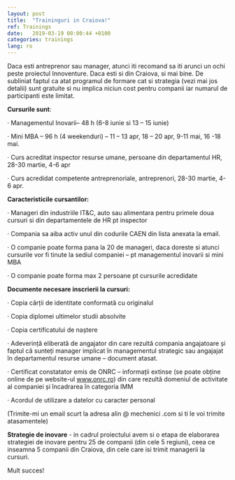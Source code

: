 ```yaml
---
layout: post
title:  "Traininguri in Craiova!"
ref: Trainings
date:   2019-03-19 00:00:44 +0100
categories: trainings
lang: ro
---
```


Daca esti antreprenor sau manager, atunci iti recomand sa iti arunci un ochi peste proiectul Innoventure. 
Daca esti si din Craiova, si mai bine. 
De subliniat faptul ca atat programul de formare cat si strategia (vezi mai jos detalii) sunt gratuite si nu implica niciun cost pentru companii iar numarul de participanti este limitat.

**Cursurile sunt**:

· Managementul Inovarii– 48 h (6-8 iunie si 13 – 15 iunie)

· Mini MBA – 96 h (4 weekenduri) – 11 – 13 apr, 18 – 20 apr, 9-11 mai, 16 -18 mai.

· Curs acreditat inspector resurse umane, persoane din departamentul HR, 28-30 martie, 4-6 apr

· Curs acredidat competente antreprenoriale, antreprenori, 28-30 martie, 4-6 apr.

**Caracteristicile cursantilor:**

·  Manageri din industriile IT&C, auto sau alimentara pentru primele doua cursuri si din departamentele de HR pt inspector

·  Compania sa aiba activ unul din codurile CAEN din lista anexata la email.

·  O companie poate forma pana la 20 de manageri, daca doreste si atunci cursurile vor fi tinute la sediul companiei – pt managementul inovarii si mini MBA

·  O companie poate forma max 2 persoane pt cursurile acredidate

**Documente necesare inscrierii la cursuri:**

·  Copia cărții de identitate conformată cu originalul

·  Copia diplomei ultimelor studii absolvite

·  Copia certificatului de naștere

·  Adeverință eliberată de angajator din care rezultă compania angajatoare și faptul că sunteți manager implicat în managementul strategic sau angajajat în departamentul resurse umane – document atasat.

·  Certificat constatator emis de ONRC – informații extinse (se poate obține online de pe website-ul www.onrc.ro) din care rezultă domeniul de activitate al companiei și încadrarea în categoria IMM

·  Acordul de utilizare a datelor cu caracter personal

(Trimite-mi un email scurt la adresa alin @ mechenici .com si ti le voi trimite atasamentele)

**Strategie de inovare** -  in cadrul proiectului avem si o etapa de elaborarea strategiei de inovare pentru 25 de companii (din cele 5 regiuni), ceea ce inseamna 5 companii din Craiova, din cele care isi trimit managerii la cursuri.

Mult succes!
